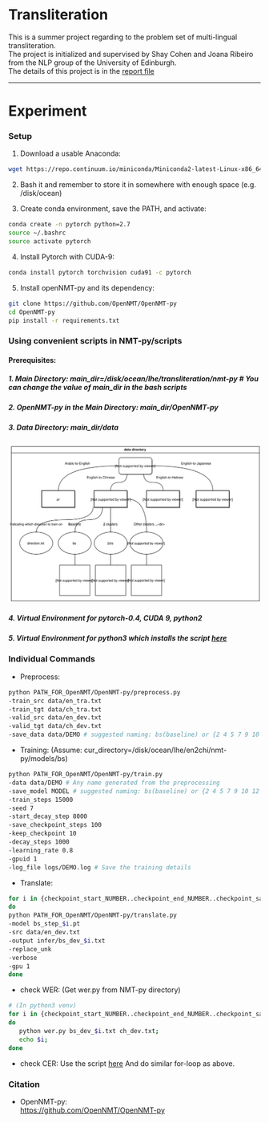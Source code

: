 # Transliteration
This is a summer project regarding to the problem set of multi-lingual transliteration. <br />
The project is initialized and supervised by Shay Cohen and Joana Ribeiro from the NLP group of the University of Edinburgh.<br />
The details of this project is in the 
[report file](https://docs.google.com/document/d/1XQTABQMb8yKXFJmztmp0CIdFN2FmdXLmDAEXUzzUbMI/edit?usp=sharing)<br />

---

# Experiment 

### Setup

1. Download a usable Anaconda:

```bash
wget https://repo.continuum.io/miniconda/Miniconda2-latest-Linux-x86_64.sh
```

2. Bash it and remember to store it in somewhere with enough space (e.g. /disk/ocean)

3. Create conda environment, save the PATH, and activate:

```bash
conda create -n pytorch python=2.7
source ~/.bashrc
source activate pytorch
```

4. Install Pytorch with CUDA-9:

```bash
conda install pytorch torchvision cuda91 -c pytorch
```

5. Install openNMT-py and its dependency:

```bash
git clone https://github.com/OpenNMT/OpenNMT-py
cd OpenNMT-py
pip install -r requirements.txt
```
### Using convenient scripts in NMT-py/scripts
#### Prerequisites: <br />
##### 1. Main Directory: main_dir=/disk/ocean/lhe/transliteration/nmt-py # You can change the value of main_dir in the bash scripts<br />
##### 2. OpenNMT-py in the Main Directory: main_dir/OpenNMT-py <br />
##### 3. Data Directory: main_dir/data <br />
![Alt text](data.svg)
##### 4. Virtual Environment for pytorch-0.4, CUDA 9, python2 <br />
##### 5. Virtual Environment for python3 which installs the script [here](https://github.com/belambert/asr-evaluation)<br />

### Individual Commands

- Preprocess:

```bash
python PATH_FOR_OpenNMT/OpenNMT-py/preprocess.py
-train_src data/en_tra.txt
-train_tgt data/ch_tra.txt
-valid_src data/en_dev.txt
-valid_tgt data/ch_dev.txt
-save_data data/DEMO # suggested naming: bs(baseline) or {2 4 5 7 9 10 12 15}(cluster number)
```

- Training:
(Assume: cur_directory=/disk/ocean/lhe/en2chi/nmt-py/models/bs)

```bash
python PATH_FOR_OpenNMT/OpenNMT-py/train.py
-data data/DEMO # Any name generated from the preprocessing
-save_model MODEL # suggested naming: bs(baseline) or {2 4 5 7 9 10 12 15}(cluster number)
-train_steps 15000 
-seed 7
-start_decay_step 8000
-save_checkpoint_steps 100
-keep_checkpoint 10
-decay_steps 1000
-learning_rate 0.8
-gpuid 1
-log_file logs/DEMO.log # Save the training details
```

- Translate:

```bash
for i in {checkpoint_start_NUMBER..checkpoint_end_NUMBER..checkpoint_save_STEPS}
do
python PATH_FOR_OpenNMT/OpenNMT-py/translate.py
-model bs_step_$i.pt
-src data/en_dev.txt
-output infer/bs_dev_$i.txt
-replace_unk
-verbose
-gpu 1
done
```
- check WER: 
(Get wer.py from NMT-py directory)
```bash
# (In python3 venv)
for i in {checkpoint_start_NUMBER..checkpoint_end_NUMBER..checkpoint_save_STEPS}; 
do 
   python wer.py bs_dev_$i.txt ch_dev.txt; 
   echo $i; 
done
```
- check CER:
Use the script [here](https://github.com/belambert/asr-evaluation)
And do similar for-loop as above.

### Citation
- OpenNMT-py:<br />
   https://github.com/OpenNMT/OpenNMT-py
